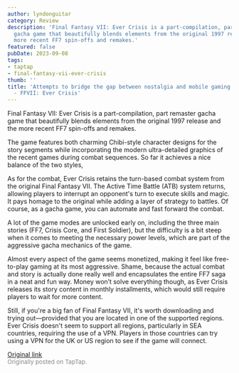 ```yaml
---
author: lyndonguitar
category: Review
description: 'Final Fantasy VII: Ever Crisis is a part-compilation, part remaster
  gacha game that beautifully blends elements from the original 1997 release and the
  more recent FF7 spin-offs and remakes.'
featured: false
pubDate: 2023-09-08
tags:
- taptap
- final-fantasy-vii-ever-crisis
thumb: ''
title: 'Attempts to bridge the gap between nostalgia and mobile gaming | Impressions
  - FFVII: Ever Crisis'
---
```


Final Fantasy VII: Ever Crisis is a part-compilation, part remaster gacha game that beautifully blends elements from the original 1997 release and the more recent FF7 spin-offs and remakes.

The game features both charming Chibi-style character designs for the story segments while incorporating the modern ultra-detailed graphics of the recent games during combat sequences. So far it achieves a nice balance of the two styles,

As for the combat, Ever Crisis retains the turn-based combat system from the original Final Fantasy VII. The Active Time Battle (ATB) system returns, allowing players to interrupt an opponent's turn to execute skills and magic.  It pays homage to the original while adding a layer of strategy to battles. Of course, as a gacha game, you can automate and fast forward the combat.

A lot of the game modes are unlocked early on, including the three main stories (FF7, Crisis Core, and First Soldier), but the difficulty is a bit steep when it comes to meeting the necessary power levels, which are part of the aggressive gacha mechanics of the game.

Almost every aspect of the game seems monetized, making it feel like free-to-play gaming at its most aggressive. Shame, because the actual combat and story is actually done really well and encapsulates the entire FF7 saga in a neat and fun way. Money won’t solve everything though, as Ever Crisis releases its story content in monthly installments, which would still require players to wait for more content.

Still, if you're a big fan of Final Fantasy VII, it's worth downloading and trying out—provided that you are located in one of the supported regions. Ever Crisis doesn't seem to support all regions, particularly in SEA countries, requiring the use of a VPN. Players in those countries can try using a VPN for the UK or US region to see if the game will connect.

[Original link](https://www.taptap.io/post/6260840)<br><span style="font-size: 0.95em; color: #888;">Originally posted on TapTap.</span>